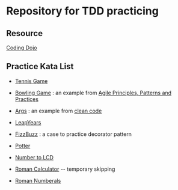 # Repository for TDD practicing

## Resource

[Coding Dojo](http://codingdojo.org/)

## Practice Kata List

 * [Tennis Game](http://codingdojo.org/kata/Tennis/)
 * [Bowling Game](http://codingdojo.org/kata/Bowling/) : an example from [Agile Principles, Patterns and Practices](https://www.amazon.com/gp/product/0131857258/ref=dbs_a_def_rwt_bibl_vppi_i5)
 * [Args](http://codingdojo.org/kata/Args/) : an example from [clean code](https://www.amazon.com/Clean-Code-Handbook-Software-Craftsmanship/dp/0132350882)
 * [LeapYears](http://codingdojo.org/kata/LeapYears/)
 * [FizzBuzz](http://codingdojo.org/kata/FizzBuzz/) : a case to practice decorator pattern
 
 * [Potter](http://codingdojo.org/kata/Potter/)
 * [Number to LCD](http://codingdojo.org/kata/NumberToLCD/)
 * [Roman Calculator](http://codingdojo.org/kata/RomanCalculator/) -- temporary skipping
 * [Roman Numberals](http://codingdojo.org/kata/RomanNumerals/)

